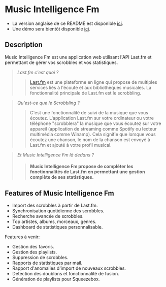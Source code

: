 # Music Intelligence Fm

- La version anglaise de ce README est disponible [ici](README.md).
- Une démo sera bientôt disponible [ici](https://music-intelligence-fm.yann.red/).

## Description
Music Intelligence Fm est une application web utilisant l'API Last.fm et permettant de gérer vos scrobbles et vos statistiques.

>*Last.fm c'est quoi ?*
>>[Last.fm](https://last.fm) est une plateforme en ligne qui propose de multiples services liés à l'écoute et aux bibliothèques musicales.
La fonctionnalité principale de Last.fm est le scrobbling.

>*Qu'est-ce que le Scrobbling ?*
>>C'est une fonctionnalité de suivi de la musique que vous écoutez. L'application Last.fm sur votre ordinateur ou votre téléphone "scrobblera" la musique que vous écoutez 
>>sur votre appareil (application de streaming comme Spotify ou lecteur multimédia comme Winamp). Cela signifie que lorsque vous écoutez une chanson, le nom de la chanson est envoyé
> à Last.fm et ajouté à votre profil musical.  
  

>*Et Music Intelligence Fm là dedans ?*
>>#### Music Intelligence Fm propose de compléter les fonctionnalités de Last.fm en permettant une gestion complète de ses statistiques.

## Features of Music Intelligence Fm

- Import des scrobbles à partir de Last.fm.
- Synchronisation quotidienne des scrobbles.
- Recherche avancée de scrobbles.
- Top artistes, albums, morceaux, genres.
- Dashboard de statistiques personnalisable.

Features à venir:

- Gestion des favoris.
- Gestion des playlists.
- Suppression de scrobbles.
- Rapports de statistiques par mail.
- Rapport d'anomalies d'import de nouveaux scrobbles.
- Detection des doublons et fonctionnalité de fusion.
- Génération de playlists pour Squeezebox. 
